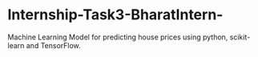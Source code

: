 # Internship-Task3-BharatIntern-
Machine Learning Model for predicting house prices using python, scikit-learn and TensorFlow.
